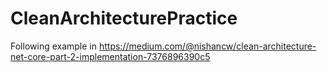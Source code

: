 # CleanArchitecturePractice
Following example in https://medium.com/@nishancw/clean-architecture-net-core-part-2-implementation-7376896390c5 
